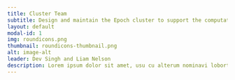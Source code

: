 ```yaml
---
title: Cluster Team
subtitle: Design and maintain the Epoch cluster to support the computational sciences.
layout: default
modal-id: 1
img: roundicons.png
thumbnail: roundicons-thumbnail.png
alt: image-alt
leader: Dev Singh and Liam Nelson
description: Lorem ipsum dolor sit amet, usu cu alterum nominavi lobortis. At duo novum diceret. Tantas apeirian vix et, usu sanctus postulant inciderint ut, populo diceret necessitatibus in vim. Cu eum dicam feugiat noluisse.
---
```

